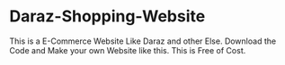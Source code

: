 # Daraz-Shopping-Website
This is a E-Commerce Website Like Daraz and other Else. Download the Code and Make your own Website like this. This is Free of Cost.
